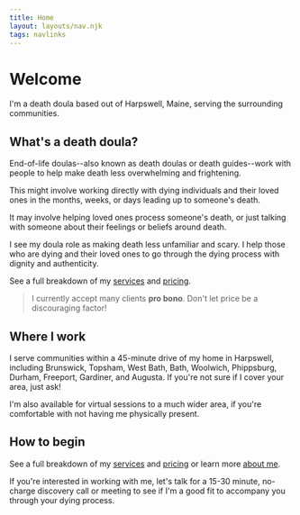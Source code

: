 ```yaml
---
title: Home
layout: layouts/nav.njk
tags: navlinks
---
```

# Welcome

I'm a death doula based out of Harpswell, Maine, serving the surrounding communities.

## What's a death doula?

End-of-life doulas--also known as death doulas or death guides--work with people to help make death less overwhelming and frightening.

This might involve working directly with dying individuals and their loved ones in the months, weeks, or days leading up to someone's death.

It may involve helping loved ones process someone's death, or just talking with someone about their feelings or beliefs around death.

I see my doula role as making death less unfamiliar and scary. I help those who are dying and their loved ones to go through the dying process with dignity and authenticity.

See a full breakdown of my [services](/services) and [pricing](/pricing).

> I currently accept many clients **pro bono**. Don't let price be a discouraging factor!

## Where I work
I serve communities within a 45-minute drive of my home in Harpswell, including Brunswick, Topsham, West Bath, Bath, Woolwich, Phippsburg, Durham, Freeport, Gardiner, and Augusta. If you're not sure if I cover your area, just ask!

I'm also available for virtual sessions to a much wider area, if you're comfortable with not having me physically present.

## How to begin
See a full breakdown of my [services](/services) and [pricing](/pricing) or learn more [about me](/about).

If you're interested in working with me, let's talk for a 15-30 minute, no-charge discovery call or meeting to see if I'm a good fit to accompany you through your dying process. 
